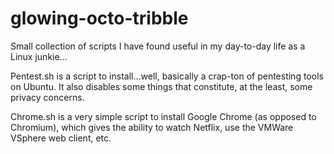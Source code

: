 # glowing-octo-tribble
Small collection of scripts I have found useful in my day-to-day life as a Linux junkie...



Pentest.sh is a script to install...well, basically a crap-ton of pentesting tools on Ubuntu.  It also disables some things that constitute, at the least, some privacy concerns.

Chrome.sh is a very simple script to install Google Chrome (as opposed to Chromium), which gives the ability to watch Netflix, use the VMWare VSphere web client, etc.
